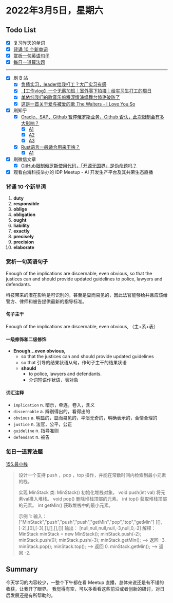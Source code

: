 # 2022年3月5日，星期六
## Todo List

- [x] 复习昨天的单词
- [x] [背诵 10 个新单词](#背诵-10-个新单词)
- [x] [赏析一句英语句子](#赏析一句英语句子)
- [x] [每日一道算法题](#每日一道算法题)
--------
- [x] 刷 B 站
  - [x] [负债实习，leader给我打工？大厂实习有感](https://b23.tv/fhSWLnC)
  - [x] [【工作vlog】一个无薪加班｜室外零下拍摄｜给实习生打工的周日](https://b23.tv/IZ7df5Z)
  - [x] [单依纯我们的歌音乐旅程深情演绎舞台惊艳破防了](https://b23.tv/tj0GF0V)
  - [x] [这是一首关于爱与被爱的歌 The Walters - I Love You So](https://b23.tv/WG1lKcI)
- [x] 刷知乎
  - [x] [Oracle、SAP、Github 暂停俄罗斯业务，Github 否认，此次限制会有多大影响？](https://www.zhihu.com/question/519780223)
    - [x] [A1](https://www.zhihu.com/question/519780223/answer/2374245770)
    - [x] [A2](https://www.zhihu.com/question/519780223/answer/2375234195)
    - [x] [A3](https://www.zhihu.com/question/519780223/answer/2373769786)
  - [x] [Rust语言一般适合用来干啥？](https://www.zhihu.com/question/497319903)
    - [x] [A1](https://www.zhihu.com/question/497319903/answer/2374140701)
- [x] 刷微信文章
  - [x] [GitHub限制俄罗斯使用代码，「开源无国界」是伪命题吗？](https://mp.weixin.qq.com/s/2vrjF4-amJn8AZ7gt4O_kg)
- [x] 观看白海科技举办的 IDP Meetup - AI 开发生产平台及其共荣生态直播

### 背诵 10 个新单词

1. **duty**
1. **responsible**
1. **oblige**
1. **obligation**
1. **ought**
1. **liability**
1. **exactly**
1. **precisely**
1. **precision**
1. **elaborate**

### 赏析一句英语句子

Enough of the implications are discernable, even obvious, so that the justices can and should provide updated guidelines to police, lawyers and defendants.

科技带来的潜在影响是可识别的，甚至是显而易见的，因此法官能够给并且应该给警方、律师和被告提供最新的指导标准。

#### 句子主干

Enough of the implications are discernable, even obvious, （主+系+表）

#### 一级修饰和二级修饰

- **Enough...even obvious,**
  - so that the justices can and should provide updated guidelines
  - so that 引导的结果状语从句，作句子主干的结果状语
  - **should**
    - to police, lawyers and defendants.
    - 介词短语作状语，表对象

#### 词汇注释

- `implication` n. 暗示，牵连，卷入，含义
- `discernable` a. 辨别得出的，看得出的
- `obvious` a. 明显的，显而易见的，平淡无奇的，明确表示的，合情合理的
- `justice` n. 法官，公平，公正
- `guideline` n. 指导准则
- `defendant` n. 被告

### 每日一道算法题

[155.最小栈](https://leetcode-cn.com/problems/min-stack)

> 设计一个支持 push ，pop ，top 操作，并能在常数时间内检索到最小元素的栈。
> 
> 实现 MinStack 类:
> MinStack() 初始化堆栈对象。
> void push(int val) 将元素val推入堆栈。
> void pop() 删除堆栈顶部的元素。
> int top() 获取堆栈顶部的元素。
> int getMin() 获取堆栈中的最小元素。
> 
> 示例 1:
> 输入：
> ["MinStack","push","push","push","getMin","pop","top","getMin"]
> [[],[-2],[0],[-3],[],[],[],[]]
> 输出：
> [null,null,null,null,-3,null,0,-2]
> 解释：
> MinStack minStack = new MinStack();
> minStack.push(-2);
> minStack.push(0);
> minStack.push(-3);
> minStack.getMin();   --> 返回 -3.
> minStack.pop();
> minStack.top();      --> 返回 0.
> minStack.getMin();   --> 返回 -2.


## Summary

今天学习的内容较少，一整个下午都在看 Meetup 直播，总体来说还是有不错的收获，让我开了眼界。
我觉得有空，可以多看看这些前沿或者创新的研讨，对日后发展还是有所帮助的。
